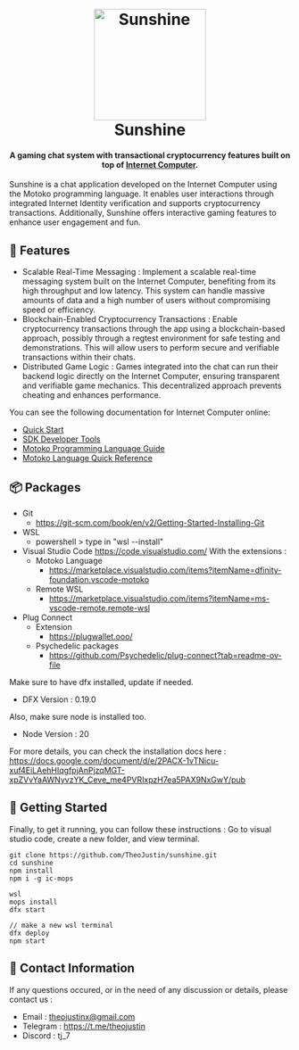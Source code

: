 <h1 align="center">
  <br>
  <a href="https://github.com/TheoJustin/sunshine/"><img src="https://i.ibb.co/c3ZpB0d/Logo-Sunshine-removebg.png" alt="Sunshine" width="200"></a>
  <br>
  	Sunshine
  <br>
</h1>

<h4 align="center">A gaming chat system with transactional cryptocurrency features built on top of <a href="https://internetcomputer.org/docs/current/motoko/tutorial" target="_blank">Internet Computer</a>.</h4>

Sunshine is a chat application developed on the Internet Computer using the Motoko programming language. It enables user interactions through integrated Internet Identity verification and supports cryptocurrency transactions. Additionally, Sunshine offers interactive gaming features to enhance user engagement and fun.

## 🚩 Features
- Scalable Real-Time Messaging : Implement a scalable real-time messaging system built on the Internet Computer, benefiting from its high throughput and low latency. This system can handle massive amounts of data and a high number of users without compromising speed or efficiency.
- Blockchain-Enabled Cryptocurrency Transactions : Enable cryptocurrency transactions through the app using a blockchain-based approach, possibly through a regtest environment for safe testing and demonstrations. This will allow users to perform secure and verifiable transactions within their chats.
- Distributed Game Logic : Games integrated into the chat can run their backend logic directly on the Internet Computer, ensuring transparent and verifiable game mechanics. This decentralized approach prevents cheating and enhances performance.

You can see the following documentation for Internet Computer online:
- [Quick Start](https://internetcomputer.org/docs/current/developer-docs/setup/deploy-locally)
- [SDK Developer Tools](https://internetcomputer.org/docs/current/developer-docs/setup/install)
- [Motoko Programming Language Guide](https://internetcomputer.org/docs/current/motoko/main/motoko)
- [Motoko Language Quick Reference](https://internetcomputer.org/docs/current/motoko/main/language-manual)

## 📦 Packages
- Git
    - https://git-scm.com/book/en/v2/Getting-Started-Installing-Git
- WSL
    - powershell > type in "wsl --install"
- Visual Studio Code https://code.visualstudio.com/ With the extensions :
    - Motoko Language
        - https://marketplace.visualstudio.com/items?itemName=dfinity-foundation.vscode-motoko
    - Remote WSL
        - https://marketplace.visualstudio.com/items?itemName=ms-vscode-remote.remote-wsl
- Plug Connect
    - Extension
        - https://plugwallet.ooo/
    - Psychedelic packages
        - https://github.com/Psychedelic/plug-connect?tab=readme-ov-file

Make sure to have dfx installed, update if needed.
- DFX Version : 0.19.0

Also, make sure node is installed too.
- Node Version : 20

For more details, you can check the installation docs here :
https://docs.google.com/document/d/e/2PACX-1vTNicu-xuf4EiLAehHIqgfpjAnPjzqMGT-xpZVvYaAWNyvzYK_Ceve_me4PVRIxpzH7ea5PAX9NxGwY/pub

## 📜 Getting Started
Finally, to get it running, you can follow these instructions :
Go to visual studio code, create a new folder, and view terminal.

```
git clone https://github.com/TheoJustin/sunshine.git
cd sunshine
npm install
npm i -g ic-mops

wsl
mops install
dfx start

// make a new wsl terminal
dfx deploy
npm start
```


## 📧 Contact Information
If any questions occured, or in the need of any discussion or details,
please contact us :
- Email : theojustinx@gmail.com
- Telegram : https://t.me/theojustin
- Discord : tj_7